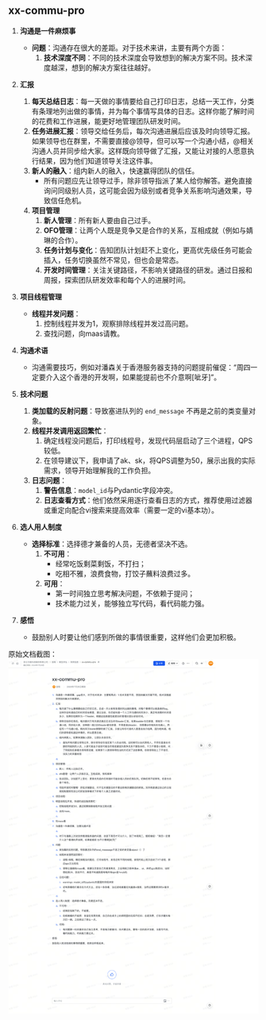 
## xx-commu-pro

1. **沟通是一件麻烦事**  
   - **问题**：沟通存在很大的差距。对于技术来讲，主要有两个方面：  
     1. **技术深度不同**：不同的技术深度会导致想到的解决方案不同。技术深度越深，想到的解决方案往往越好。

2. **汇报**  
   1. **每天总结日志**：每一天做的事情要给自己打印日志，总结一天工作，分类有条理地列出做的事情，并为每个事情写具体的日志。这样你能了解时间的花费和工作进展，能更好地管理团队研发时间。  
   2. **任务进展汇报**：领导交给任务后，每次沟通进展后应该及时向领导汇报。如果领导也在群里，不需要直接@领导，但可以写一个沟通小结，@相关沟通人员并同步给大家。这样既向领导做了汇报，又能让对接的人愿意执行结果，因为他们知道领导关注这件事。  
   3. **新人的融入**：组内新人的融入，快速赢得团队的信任。  
      - 所有问题应先让领导过手，除非领导指派了某人给你解答。避免直接询问同级别人员，这可能会因为级别或者竞争关系影响沟通效果，导致信任危机。  
   4. **项目管理**  
      1. **新人管理**：所有新人要由自己过手。  
      2. **OFO管理**：让两个人既是竞争又是合作的关系，互相成就（例如与婧琳的合作）。  
      3. **任务计划与变化**：告知团队计划赶不上变化，更高优先级任务可能会插入，任务切换虽然不常见，但也会是常态。  
      4. **开发时间管理**：关注关键路径，不影响关键路径的研发。通过日报和周报，探索团队研发效率和每个人的进展时间。

3. **项目线程管理**  
   - **线程并发问题**：  
     1. 控制线程并发为1，观察排除线程并发过高问题。  
     2. 查找问题，向maas请教。

4. **沟通术语**  
   - 沟通需要技巧，例如对潘森关于香港服务器支持的问题提前催促：“周四一定要介入这个香港的开发啊，如果能提前也不介意啊[呲牙]”。

5. **技术问题**  
   1. **类加载的反射问题**：导致塞进队列的 `end_message` 不再是之前的类变量对象。  
   2. **线程并发调用返回繁忙**：  
      1. 确定线程没问题后，打印线程号，发现代码层启动了三个进程，QPS较低。  
      2. 在领导建议下，我申请了ak、sk，将QPS调整为50，展示出我的实际需求，领导开始理解我的工作负担。  
   3. **日志问题**：  
      1. **警告信息**：`model_id`与Pydantic字段冲突。  
      2. **日志查看方式**：他们依然采用逐行查看日志的方式，推荐使用过滤器或重定向配合vi搜索来提高效率（需要一定的vi基本功）。

6. **选人用人制度**  
   - **选择标准**：选择德才兼备的人员，无德者坚决不选。  
     1. **不可用**：  
        - 经常吃饭剩菜剩饭，不打扫；  
        - 吃相不雅，浪费食物，打饺子蘸料浪费过多。  
     2. **可用**：  
        - 第一时间独立思考解决问题，不依赖于提问；  
        - 技术能力过关，能够独立写代码，看代码能力强。

7. **感悟**  
   - 鼓励别人时要让他们感到所做的事情很重要，这样他们会更加积极。
  
原始文档截图：
![](image8.png)